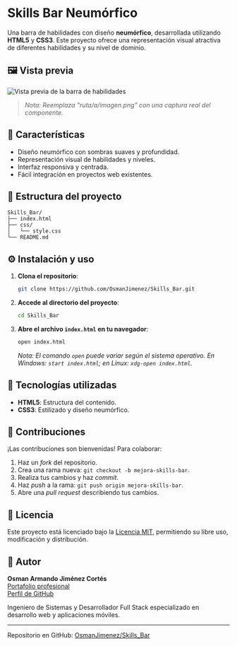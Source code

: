 # Skills Bar Neumórfico

Una barra de habilidades con diseño **neumórfico**, desarrollada utilizando **HTML5** y **CSS3**. Este proyecto ofrece una representación visual atractiva de diferentes habilidades y su nivel de dominio.

## 🖼️ Vista previa

![Vista previa de la barra de habilidades](ruta/a/imagen.png)

> *Nota: Reemplaza "ruta/a/imagen.png" con una captura real del componente.*

## 🚀 Características

* Diseño neumórfico con sombras suaves y profundidad.
* Representación visual de habilidades y niveles.
* Interfaz responsiva y centrada.
* Fácil integración en proyectos web existentes.

## 📁 Estructura del proyecto

```plaintext
Skills_Bar/
├── index.html
├── css/
│   └── style.css
└── README.md
```

## ⚙️ Instalación y uso

1. **Clona el repositorio**:

   ```bash
   git clone https://github.com/OsmanJimenez/Skills_Bar.git
   ```

2. **Accede al directorio del proyecto**:

   ```bash
   cd Skills_Bar
   ```

3. **Abre el archivo `index.html` en tu navegador**:

   ```bash
   open index.html
   ```

   *Nota: El comando `open` puede variar según el sistema operativo. En Windows: `start index.html`; en Linux: `xdg-open index.html`.*

## 🤩 Tecnologías utilizadas

* **HTML5**: Estructura del contenido.
* **CSS3**: Estilizado y diseño neumórfico.

## 📌 Contribuciones

¡Las contribuciones son bienvenidas! Para colaborar:

1. Haz un *fork* del repositorio.
2. Crea una rama nueva: `git checkout -b mejora-skills-bar`.
3. Realiza tus cambios y haz *commit*.
4. Haz *push* a la rama: `git push origin mejora-skills-bar`.
5. Abre una *pull request* describiendo tus cambios.

## 📄 Licencia

Este proyecto está licenciado bajo la [Licencia MIT](LICENSE), permitiendo su libre uso, modificación y distribución.

## 👤 Autor

**Osman Armando Jiménez Cortés**  
[Portafolio profesional](https://osmanjimenez.com/)  
[Perfil de GitHub](https://github.com/OsmanJimenez)

Ingeniero de Sistemas y Desarrollador Full Stack especializado en desarrollo web y aplicaciones móviles.


---

Repositorio en GitHub: [OsmanJimenez/Skills\_Bar](https://github.com/OsmanJimenez/Skills_Bar)
